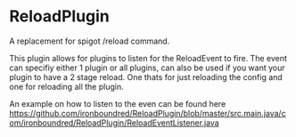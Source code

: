 # ReloadPlugin
A replacement for spigot /reload command.

This plugin allows for plugins to listen for the ReloadEvent to fire. 
The event can specifiy either 1 plugin or all plugins, can also be used if you want your plugin to have a 2 stage reload.
One thats for just reloading the config and one for reloading all the plugin.

An example on how to listen to the even can be found here https://github.com/ironboundred/ReloadPlugin/blob/master/src.main.java/com/ironboundred/ReloadPlugin/ReloadEventListener.java
